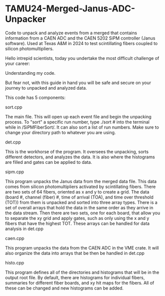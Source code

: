 # TAMU24-Merged-Janus-ADC-Unpacker
Code to unpack and analyze events from a merged that contains information from a CAEN ADC and the CAEN 5202 SiPM controller (Janus software). Used at Texas A&amp;M in 2024 to test scintillating fibers coupled to silicon photomultipliers.

Hello intrepid scientists, today you undertake the most difficult challenge of your career:

  Understanding my code.

But fear not, with this guide in hand you will be safe and secure on your journey to unpacked and analyzed data.


This code has 5 components:

  sort.cpp  

  The main file. This will open up each event file and begin the unpacking process. To "sort" a specific run number, type ./sort #   into the terminal while in /SiPMFiberSort/. It can also sort a list of run numbers. Make sure to change your directory path to whatever you are using.

  det.cpp

  This is the workhorse of the program. It oversees the unpacking, sorts different detectors, and analyzes the data. It is also where the histograms are filled and gates can be applied to data.

  sipm.cpp

  This program unpacks the Janus data from the merged data file. This data comes from silicon photomultipliers activated by scintillating fibers. There are two sets of 64 fibers, oriented as x and y to create a grid. The data (board #, channel (fiber) #, time of arrival (TOA), and time over threshold (TOT)) from them is unpacked and sorted into three array types. There is a set of overall arrays that hold the data in the same order as they arrive in the data stream. Then there are two sets, one for each board, that allow you to separate the xy grid and apply gates, such as only using the x and y fibers that have the highest TOT. These arrays can be handled for data analysis in det.cpp

  caen.cpp

  This program unpacks the data from the CAEN ADC in the VME crate. It will also organize the data into arrays that be then be handled in det.cpp

  histo.cpp

  This program defines all of the directories and histograms that will be in the output root file. By default, there are histograms for individual fibers, summaries for different fiber boards, and xy hit maps for the fibers. All of these can be changed and new histograms can be added.
